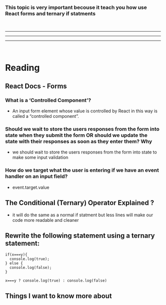 ### This topic is very important becouse it teach you how use React forms and ternary if statments 

<br>
<hr><hr><hr>
<br>

# Reading

## React Docs - Forms 

### What is a ‘Controlled Component’? 

- An input form element whose value is controlled by React in this way is called a “controlled component”.

### Should we wait to store the users responses from the form into state when they submit the form OR should we update the state with their responses as soon as they enter them? Why

- we should wait to store the users responses from the form into state  to make some input validation 

### How do we target what the user is entering if we have an event handler on an input field?

- event.target.value


## The Conditional (Ternary) Operator Explained ?

- it will do the same as a normal if statment but less lines will make our code more readable and cleaner

## Rewrite the following statement using a ternary statement:
```
if(x===y){
  console.log(true);
} else {
  console.log(false);
}
```
```
x===y ? console.log(true) : console.log(false)
```

## Things I want to know more about